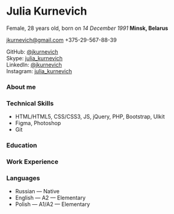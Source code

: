 # Julia Kurnevich

 Female, 28 years old, born on _14 December 1991_
 __Minsk, Belarus__

 [jkurnevich@gmail.com](mailto:jkurnevich@gmail.com)
 +375-29-567-88-39

 GitHub: [@jkurnevich](https://github.com/jkurnevich)\
 Skype: [julia_kurnevich](skype:julia_kurnevich)\
 LinkedIn: [@jkurnevich](www.linkedin.com/in/jkurnevich)\
 Instagram: [julia_kurnevich](https://www.instagram.com/julia_kurnevich/)

### About me

### Technical Skills

 * HTML/HTML5, CSS/CSS3, JS, jQuery, PHP, Bootstrap, UIkit
 * Figma, Photoshop
 * Git

### Education

### Work Experience

### Languages

 * Russian — Native
 * English — A2 — Elementary
 * Polish — A1/A2 — Elementary
